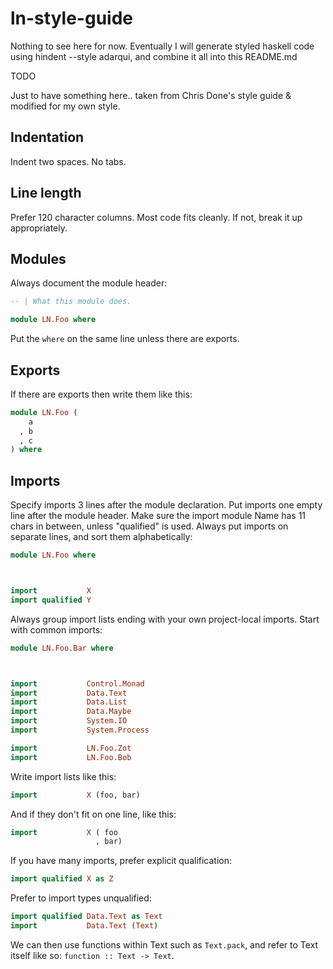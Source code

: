# ln-style-guide

Nothing to see here for now. Eventually I will generate styled haskell code using hindent --style adarqui, and combine it all into this README.md

TODO

Just to have something here.. taken from Chris Done's style guide & modified for my own style.

## Indentation

Indent two spaces. No tabs.

## Line length

Prefer 120 character columns. Most code fits cleanly.
If not, break it up appropriately.

## Modules

Always document the module header:

``` haskell
-- | What this module does.

module LN.Foo where
```

Put the `where` on the same line unless there are exports.

## Exports

If there are exports then write them like this:

``` haskell
module LN.Foo (
    a
  , b
  , c
) where
```

## Imports

Specify imports 3 lines after the module declaration.
Put imports one empty line after the module header.
Make sure the import module Name has 11 chars in between,
unless "qualified" is used.  Always put imports on separate lines,
and sort them alphabetically:

``` haskell
module LN.Foo where



import           X
import qualified Y
```

Always group import lists ending with your own project-local imports. Start
with common imports:

``` haskell
module LN.Foo.Bar where



import           Control.Monad
import           Data.Text
import           Data.List
import           Data.Maybe
import           System.IO
import           System.Process

import           LN.Foo.Zot
import           LN.Foo.Bob

```

Write import lists like this:

``` haskell
import           X (foo, bar)
```

And if they don't fit on one line, like this:

``` haskell
import           X ( foo
                   , bar)
```

If you have many imports, prefer explicit qualification:

``` haskell
import qualified X as Z
```

Prefer to import types unqualified:

``` haskell
import qualified Data.Text as Text
import           Data.Text (Text)
```

We can then use functions within Text such as `Text.pack`, and
refer to Text itself like so: `function :: Text -> Text`.
